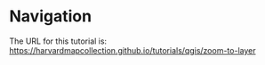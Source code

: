 # Navigation

The URL for this tutorial is: https://harvardmapcollection.github.io/tutorials/qgis/zoom-to-layer
